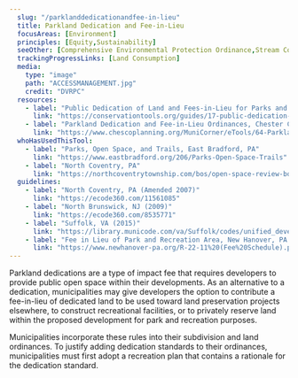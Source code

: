 ```yaml
---
  slug: "/parklanddedicationandfee-in-lieu"
  title: Parkland Dedication and Fee-in-Lieu
  focusAreas: [Environment]
  principles: [Equity,Sustainability]
  seeOther: [Comprehensive Environmental Protection Ordinance,Stream Corridor Protection Ordinances,Tactical Urbanism and Pedestrian Plazas]
  trackingProgressLinks: [Land Consumption]
  media: 
    type: "image"
    path: "ACCESSMANAGEMENT.jpg"
    credit: "DVRPC"
  resources: 
    - label: "Public Dedication of Land and Fees-in-Lieu for Parks and Recreation, WeConservePA"
      link: "https://conservationtools.org/guides/17-public-dedication-of-land-and-fees-in-lieu-for-parks-and-recreation"
    - label: "Parkland Dedication and Fee-in-Lieu Ordinances, Chester County Planning Commission"
      link: "https://www.chescoplanning.org/MuniCorner/eTools/64-ParklandDedication.cfm"
  whoHasUsedThisTool: 
    - label: "Parks, Open Space, and Trails, East Bradford, PA"
      link: "https://www.eastbradford.org/206/Parks-Open-Space-Trails"
    - label: "North Coventry, PA"
      link: "https://northcoventrytownship.com/bos/open-space-review-board/"
  guidelines: 
    - label: "North Coventry, PA (Amended 2007)"
      link: "https://ecode360.com/11561085"
    - label: "North Brunswick, NJ (2009)"
      link: "https://ecode360.com/8535771"
    - label: "Suffolk, VA (2015)"
      link: "https://library.municode.com/va/Suffolk/codes/unified_development_ordinance?nodeId=SUFFOLK_UNIFIED_DEVELOPMENT_ORDINANCE_ART6DEIMST_S31-607PAOPSP"
    - label: "Fee in Lieu of Park and Recreation Area, New Hanover, PA (2022)"
      link: "https://www.newhanover-pa.org/R-22-11%20(Fee%20Schedule).pdf"
---
```


Parkland dedications are a type of impact fee that requires developers to provide public open space within their developments. As an alternative to a dedication, municipalities may give developers the option to contribute a fee-in-lieu of dedicated land to be used toward land preservation projects elsewhere, to construct recreational facilities, or to privately reserve land within the proposed development for park and recreation purposes.

Municipalities incorporate these rules into their subdivision and land ordinances. To justify adding dedication standards to their ordinances, municipalities must first adopt a recreation plan that contains a rationale for the dedication standard.
